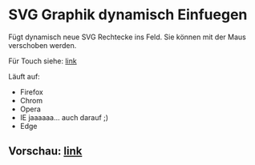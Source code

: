 # SVG Graphik dynamisch Einfuegen

Fügt dynamisch neue SVG Rechtecke ins Feld.
Sie können mit der Maus verschoben werden.

Für Touch siehe: [link](https://github.com/sauternic/SVG-Graphik-Rechteck-Drag-PointerEvent)

Läuft auf:
- Firefox
- Chrom
- Opera
- IE jaaaaaa... auch darauf ;)
- Edge

## Vorschau:  [link](https://htmlpreview.github.io/?https://github.com/sauternic/SVG_Graphik_dynamisch_Einfuegen/blob/master/SVG_GraphikDynamisch_IE.html)
